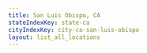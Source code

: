 ```yaml
---
title: San Luis Obispo, CA
stateIndexKey: state-ca
cityIndexKey: city-ca-san-luis-obispo
layout: list_all_locations
---
```

